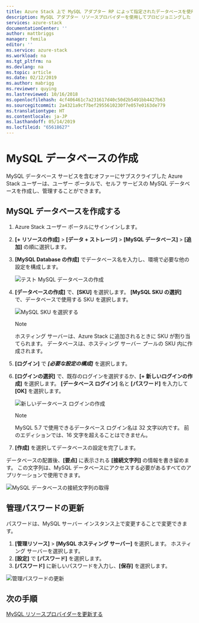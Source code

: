 ```yaml
---
title: Azure Stack 上で MySQL アダプター RP によって指定されたデータベースを使用する | Microsoft Docs
description: MySQL アダプター リソースプロバイダーを使用してプロビジョニングした MySQL データベースを作成し管理する方法
services: azure-stack
documentationCenter: ''
author: mattbriggs
manager: femila
editor: ''
ms.service: azure-stack
ms.workload: na
ms.tgt_pltfrm: na
ms.devlang: na
ms.topic: article
ms.date: 02/12/2019
ms.author: mabrigg
ms.reviewer: quying
ms.lastreviewed: 10/16/2018
ms.openlocfilehash: 4cf406461c7a231617d40c50d2b5491bb4427b63
ms.sourcegitcommit: 2a4321a9cf7bef2955610230f7e057e0163de779
ms.translationtype: HT
ms.contentlocale: ja-JP
ms.lasthandoff: 05/14/2019
ms.locfileid: "65618627"
---
```

# <a name="create-mysql-databases"></a>MySQL データベースの作成
MySQL データベース サービスを含むオファーにサブスクライブした Azure Stack ユーザーは、ユーザー ポータルで、セルフ サービスの MySQL データベースを作成し、管理することができます。

## <a name="create-a-mysql-database"></a>MySQL データベースを作成する

1. Azure Stack ユーザー ポータルにサインインします。
2. **[+ リソースの作成]** > **[データ + ストレージ]** > **[MySQL データベース]** > **[追加]** の順に選択します。
3. **[MySQL Database の作成]** でデータベース名を入力し、環境で必要な他の設定を構成します。

    ![テスト MySQL データベースの作成](./media/azure-stack-mysql-rp-deploy/mysql-create-db.png)

4. **[データベースの作成]** で、**[SKU]** を選択します。 **[MySQL SKU の選択]** で、データベースで使用する SKU を選択します。

    ![MySQL SKU を選択する](./media/azure-stack-mysql-rp-deploy/mysql-select-sku.png)

    >[!Note]
    >ホスティング サーバーは、Azure Stack に追加されるときに SKU が割り当てられます。 データベースは、ホスティング サーバー プールの SKU 内に作成されます。

5. **[ログイン]** で ***[必要な設定の構成]*** を選択します。
6. **[ログインの選択]** で、既存のログインを選択するか、**[+ 新しいログインの作成]** を選択します。  **[データベース ログイン]** 名と **[パスワード]** を入力して **[OK]** を選択します。

    ![新しいデータベース ログインの作成](./media/azure-stack-mysql-rp-deploy/create-new-login.png)

    >[!NOTE]
    >MySQL 5.7 で使用できるデータベース ログイン名は 32 文字以内です。 前のエディションでは、16 文字を超えることはできません。

7. **[作成]** を選択してデータベースの設定を完了します。

データベースの配置後、**[要点]** に表示される **[接続文字列]** の情報を書き留めます。 この文字列は、MySQL データベースにアクセスする必要があるすべてのアプリケーションで使用できます。

![MySQL データベースの接続文字列の取得](./media/azure-stack-mysql-rp-deploy/mysql-db-created.png)

## <a name="update-the-administrative-password"></a>管理パスワードの更新

パスワードは、MySQL サーバー インスタンス上で変更することで変更できます。

1. **[管理リソース]** > **[MySQL ホスティング サーバー]** を選択します。 ホスティング サーバーを選択します。
2. **[設定]** で **[パスワード]** を選択します。
3. **[パスワード]** に新しいパスワードを入力し、**[保存]** を選択します。

![管理パスワードの更新](./media/azure-stack-mysql-rp-deploy/mysql-update-password.png)

## <a name="next-steps"></a>次の手順

[MySQL リソースプロバイダーを更新する](azure-stack-mysql-resource-provider-update.md)
